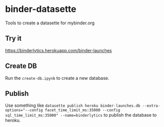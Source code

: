 # binder-datasette
Tools to create a datasette for mybinder.org

## Try it

https://binderlytics.herokuapp.com/binder-launches

## Create DB

Run the `create-db.ipynb` to create a new database.

## Publish

Use something like `datasette publish heroku binder-launches.db --extra-options="--config facet_time_limit_ms:35000 --config sql_time_limit_ms:35000" --name=binderlytics` to publish the database to heroku.

